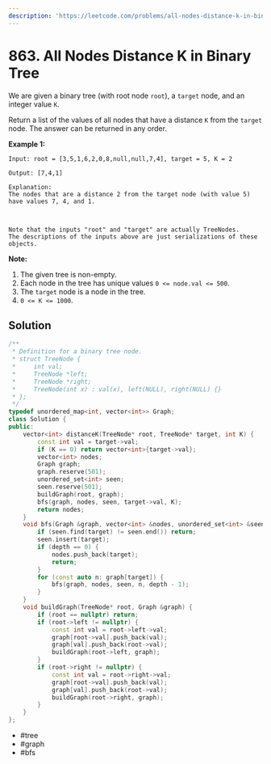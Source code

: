 ```yaml
---
description: 'https://leetcode.com/problems/all-nodes-distance-k-in-binary-tree/'
---
```


# 863. All Nodes Distance K in Binary Tree



We are given a binary tree \(with root node `root`\), a `target` node, and an integer value `K`.

Return a list of the values of all nodes that have a distance `K` from the `target` node.  The answer can be returned in any order.

**Example 1:**

```text
Input: root = [3,5,1,6,2,0,8,null,null,7,4], target = 5, K = 2

Output: [7,4,1]

Explanation: 
The nodes that are a distance 2 from the target node (with value 5)
have values 7, 4, and 1.



Note that the inputs "root" and "target" are actually TreeNodes.
The descriptions of the inputs above are just serializations of these objects.
```

**Note:**

1. The given tree is non-empty.
2. Each node in the tree has unique values `0 <= node.val <= 500`.
3. The `target` node is a node in the tree.
4. `0 <= K <= 1000`.

## Solution

```cpp
/**
 * Definition for a binary tree node.
 * struct TreeNode {
 *     int val;
 *     TreeNode *left;
 *     TreeNode *right;
 *     TreeNode(int x) : val(x), left(NULL), right(NULL) {}
 * };
 */
typedef unordered_map<int, vector<int>> Graph;
class Solution {
public:
    vector<int> distanceK(TreeNode* root, TreeNode* target, int K) {
        const int val = target->val;
        if (K == 0) return vector<int>{target->val};
        vector<int> nodes;
        Graph graph;
        graph.reserve(501);
        unordered_set<int> seen;
        seen.reserve(501);
        buildGraph(root, graph);
        bfs(graph, nodes, seen, target->val, K);
        return nodes;
    }
    void bfs(Graph &graph, vector<int> &nodes, unordered_set<int> &seen, int target, int depth) {
        if (seen.find(target) != seen.end()) return;
        seen.insert(target);
        if (depth == 0) {
            nodes.push_back(target);
            return;
        }
        for (const auto n: graph[target]) {
            bfs(graph, nodes, seen, n, depth - 1);
        }
    }
    void buildGraph(TreeNode* root, Graph &graph) {
        if (root == nullptr) return;
        if (root->left != nullptr) {
            const int val = root->left->val;
            graph[root->val].push_back(val);
            graph[val].push_back(root->val);
            buildGraph(root->left, graph);
        }
        if (root->right != nullptr) {
            const int val = root->right->val;
            graph[root->val].push_back(val);
            graph[val].push_back(root->val);
            buildGraph(root->right, graph);
        }
    }
};
```

* \#tree
* \#graph
* \#bfs

